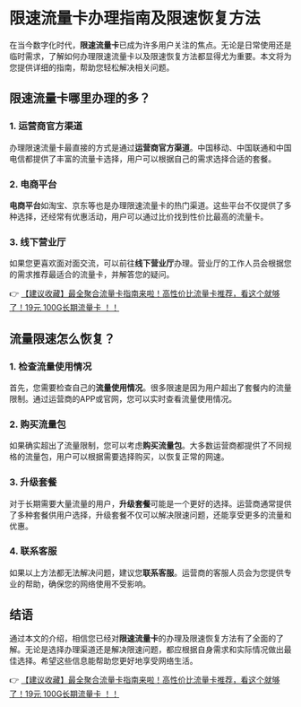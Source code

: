 # 限速流量卡办理指南及限速恢复方法

在当今数字化时代，**限速流量卡**已成为许多用户关注的焦点。无论是日常使用还是临时需求，了解如何办理限速流量卡以及限速恢复方法都显得尤为重要。本文将为您提供详细的指南，帮助您轻松解决相关问题。

## 限速流量卡哪里办理的多？

### 1. 运营商官方渠道
办理限速流量卡最直接的方式是通过**运营商官方渠道**。中国移动、中国联通和中国电信都提供了丰富的流量卡选择，用户可以根据自己的需求选择合适的套餐。

### 2. 电商平台
**电商平台**如淘宝、京东等也是办理限速流量卡的热门渠道。这些平台不仅提供了多种选择，还经常有优惠活动，用户可以通过比价找到性价比最高的流量卡。

### 3. 线下营业厅
如果您更喜欢面对面交流，可以前往**线下营业厅**办理。营业厅的工作人员会根据您的需求推荐最适合的流量卡，并解答您的疑问。

👉 [【建议收藏】最全聚合流量卡指南来啦！高性价比流量卡推荐，看这个就够了！19元 100G长期流量卡 ！！](https://bit.ly/Liuliangka)

## 流量限速怎么恢复？

### 1. 检查流量使用情况
首先，您需要检查自己的**流量使用情况**。很多限速是因为用户超出了套餐内的流量限制。通过运营商的APP或官网，您可以实时查看流量使用情况。

### 2. 购买流量包
如果确实超出了流量限制，您可以考虑**购买流量包**。大多数运营商都提供了不同规格的流量包，用户可以根据需要选择购买，以恢复正常的网速。

### 3. 升级套餐
对于长期需要大量流量的用户，**升级套餐**可能是一个更好的选择。运营商通常提供了多种套餐供用户选择，升级套餐不仅可以解决限速问题，还能享受更多的流量和优惠。

### 4. 联系客服
如果以上方法都无法解决问题，建议您**联系客服**。运营商的客服人员会为您提供专业的帮助，确保您的网络使用不受影响。

## 结语

通过本文的介绍，相信您已经对**限速流量卡**的办理及限速恢复方法有了全面的了解。无论是选择办理渠道还是解决限速问题，都应根据自身需求和实际情况做出最佳选择。希望这些信息能帮助您更好地享受网络生活。

👉 [【建议收藏】最全聚合流量卡指南来啦！高性价比流量卡推荐，看这个就够了！19元 100G长期流量卡 ！！](https://bit.ly/Liuliangka)